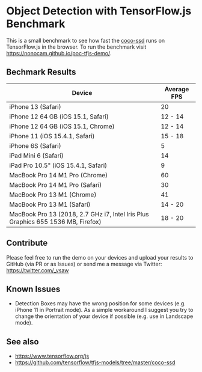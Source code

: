 # Object Detection with TensorFlow.js Benchmark

This is a small benchmark to see how fast the [coco-ssd](https://github.com/tensorflow/tfjs-models/tree/master/coco-ssd) runs on TensorFlow.js in the browser.
To run the benchmark visit https://nonocam.github.io/poc-tfjs-demo/.

## Bechmark Results

| Device | Average FPS |
|----|----|
| iPhone 13 (Safari) | 20 |
| iPhone 12 64 GB (iOS 15.1, Safari) | 12 - 14 |
| iPhone 12 64 GB (iOS 15.1, Chrome) | 12 - 14 |
| iPhone 11 (iOS 15.4.1, Safari) | 15 - 18 |
| iPhone 6S (Safari) | 5 |
| iPad Mini 6 (Safari) | 14 |
| iPad Pro 10.5" (iOS 15.4.1, Safari) | 9 |
| MacBook Pro 14 M1 Pro (Chrome) | 60 |
| MacBook Pro 14 M1 Pro (Safari) | 30 |
| MacBook Pro 13 M1 (Chrome) | 41 |
| MacBook Pro 13 M1 (Safari) | 14 - 20 |
| MacBook Pro 13 (2018, 2.7 GHz i7, Intel Iris Plus Graphics 655 1536 MB, Firefox) | 18 - 20 |

## Contribute

Please feel free to run the demo on your devices and upload your results to GitHub (via PR or as Issues) or send me a message via Twitter: https://twitter.com/_vsaw

## Known Issues

- Detection Boxes may have the wrong position for some devices (e.g. iPhone 11 in Portrait mode). As a simple workaround I suggest you try to change the orientation of your device if possible (e.g. use in Landscape mode).

## See also

- https://www.tensorflow.org/js
- https://github.com/tensorflow/tfjs-models/tree/master/coco-ssd
